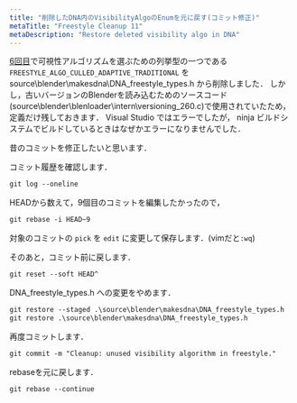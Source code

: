 ```yaml
---
title: "削除したDNA内のVisibilityAlgoのEnumを元に戻す(コミット修正)"
metaTitle: "Freestyle Cleanup 11"
metaDescription: "Restore deleted visibility algo in DNA"
---
```


[6回目](/frs_cleanup/06-visibility_algo)で可視性アルゴリズムを選ぶための列挙型の一つである `FREESTYLE_ALGO_CULLED_ADAPTIVE_TRADITIONAL` を source\blender\makesdna\DNA_freestyle_types.h から削除しました．
しかし，古いバージョンのBlenderを読み込むためのソースコード(source\blender\blenloader\intern\versioning_260.c)で使用されていたため，定義だけ残しておきます．
Visual Studio ではエラーでしたが， ninja ビルドシステムでビルドしているときはなぜかエラーになりませんでした．

昔のコミットを修正したいと思います．

コミット履歴を確認します．
```txt
git log --oneline
```
HEADから数えて，9個目のコミットを編集したかったので，
```txt
git rebase -i HEAD~9
```
対象のコミットの `pick` を `edit` に変更して保存します．(vimだと`:wq`)

そのあと，コミット前に戻します．
```txt
git reset --soft HEAD^
```
DNA_freestyle_types.h への変更をやめます．
```txt
git restore --staged .\source\blender\makesdna\DNA_freestyle_types.h
git restore .\source\blender\makesdna\DNA_freestyle_types.h
```
再度コミットします．
```txt
git commit -m "Cleanup: unused visibility algorithm in freestyle."
```
rebaseを元に戻します．
```txt
git rebase --continue
```